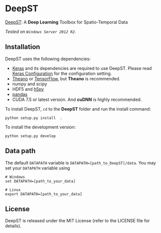 DeepST
======
[DeepST](https://github.com/lucktroy/DeepST): A **Deep Learning** Toolbox for Spatio-Temporal Data

*Tested on `Windows Server 2012 R2`.*

## Installation

DeepST uses the following dependencies: 

* [Keras](https://keras.io/#installation) and its dependencies are required to use DeepST. Please read [Keras Configuration](keras_configuration.md) for the configuration setting. 
* [Theano](http://deeplearning.net/software/theano/install.html#install) or [TensorFlow](https://github.com/tensorflow/tensorflow#download-and-setup), but **Theano** is recommended. 
* numpy and scipy
* HDF5 and [h5py](http://www.h5py.org/)
* [pandas](http://pandas.pydata.org/)
* CUDA 7.5 or latest version. And **cuDNN** is highly recommended. 

To install DeepST, `cd` to the **DeepST** folder and run the install command:

```
python setup.py install  .
```

To install the development version:

```
python setup.py develop
```

## Data path

The default `DATAPATH` variable is `DATAPATH=[path_to_DeepST]/data`. You may set your `DATAPATH` variable using

```
# Windows
set DATAPATH=[path_to_your_data]

# Linux
export DATAPATH=[path_to_your_data]
```

## License

DeepST is released under the MIT License (refer to the LICENSE file for details).
